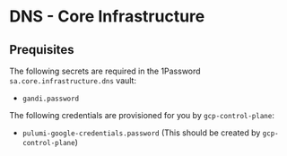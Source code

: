 # DNS - Core Infrastructure

## Prequisites

The following secrets are required in the 1Password `sa.core.infrastructure.dns` vault:

- `gandi.password`

The following credentials are provisioned for you by `gcp-control-plane`:

- `pulumi-google-credentials.password` (This should be created by `gcp-control-plane`)
